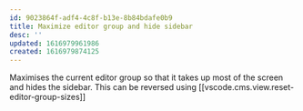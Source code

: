```yaml
---
id: 9023864f-adf4-4c8f-b13e-8b84bdafe0b9
title: Maximize editor group and hide sidebar
desc: ''
updated: 1616979961986
created: 1616979874125
---
```

Maximises the current editor group so that it takes up most of the screen and hides the sidebar. This can be reversed using [[vscode.cms.view.reset-editor-group-sizes]]

